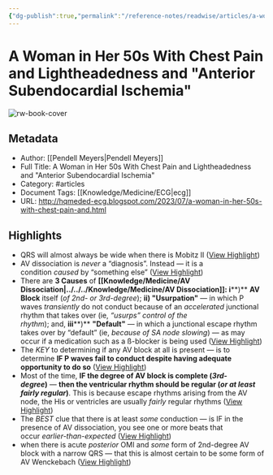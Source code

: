```yaml
---
{"dg-publish":true,"permalink":"/reference-notes/readwise/articles/a-woman-in-her-50s-with-chest-pain-and-lightheadedness-and-anterior-subendocardial-ischemia/"}
---
```


# A Woman in Her 50s With Chest Pain and Lightheadedness and "Anterior Subendocardial Ischemia"

![rw-book-cover](https://blogger.googleusercontent.com/img/b/R29vZ2xl/AVvXsEiI_kCxJFCsZumQERI8ItX8kbFjGr19vERZYLirVh_2O6GzlB9w3cp31jIaWUcBmMQSkqvfwLhDujNtey9hm1F5fdd-3yduiVJkiXxyx4liQPq24vsoNB5OyPPfpw6cRtCLmhW2iJ-D_Vp6FsUqYRQGBNNOMd0Wvzu1DDSjPrnQlLHAYBISzQoUZbcrFwHh/w1200-h630-p-k-no-nu/ed1.jpg)

## Metadata
- Author: [[Pendell Meyers\|Pendell Meyers]]
- Full Title: A Woman in Her 50s With Chest Pain and Lightheadedness and "Anterior Subendocardial Ischemia"
- Category: #articles
- Document Tags: [[Knowledge/Medicine/ECG\|ecg]] 
- URL: http://hqmeded-ecg.blogspot.com/2023/07/a-woman-in-her-50s-with-chest-pain-and.html

## Highlights
- QRS will almost always be wide when there is Mobitz II ([View Highlight](https://read.readwise.io/read/01h7q5rgw3ny92vemtj86eb8nz))
- AV dissociation is *never* a “diagnosis”. Instead — it is a condition *caused* by “something else” ([View Highlight](https://read.readwise.io/read/01h7q5s7kxeh0p2q3e189p7aw5))
- There are **3 Causes** of **[[Knowledge/Medicine/AV Dissociation\|../../../Knowledge/Medicine/AV Dissociation]]: i****)** **AV Block** itself (*of 2nd- or 3rd-degree*); **ii) "Usurpation"** — in which P waves *transiently* do not conduct because of an *accelerated* junctional rhythm that takes over (ie, *“usurps” control of the rhythm*); and, **iii****)** **"Default"** — in which a junctional escape rhythm takes over by “default” (ie, *because of SA node slowing*) — as may occur if a medication such as a ß-blocker is being used ([View Highlight](https://read.readwise.io/read/01h7q5sszczg37qe1sr6qvw7dg))
- The *KEY* to determining if any AV block at all is present — is to determine **IF P waves fail to conduct despite having adequate opportunity to do so** ([View Highlight](https://read.readwise.io/read/01h7q5wf9wjr80qte2ayn95fbf))
- Most of the time, **IF the degree of AV block is complete (***3rd-degree***)** — **then the ventricular rhythm should be regular (***or at least fairly regular***)**. This is because escape rhythms arising from the AV node, the His or ventricles are usually *fairly* regular rhythms ([View Highlight](https://read.readwise.io/read/01h7q5ydy45jmresfm7qq8kpak))
- The *BEST* clue that there is at least *some* conduction — is IF in the presence of AV dissociation, you see one or more beats that occur *earlier-than-expected* ([View Highlight](https://read.readwise.io/read/01h7q6186kh71kkac8kngdq08v))
- when there is acute *posterior* OMI and *some* form of 2nd-degree AV block with a narrow QRS — that this is almost certain to be some form of AV Wenckebach ([View Highlight](https://read.readwise.io/read/01h7q63673k711jfnj7bb7p285))
